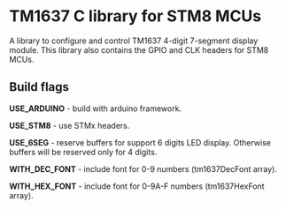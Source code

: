 # TM1637 C library for STM8 MCUs

A library to configure and control TM1637 4-digit 7-segment display module. This library also contains the GPIO and CLK headers for STM8 MCUs.

## Build flags

**USE_ARDUINO** - build with arduino framework.

**USE_STM8** - use STMx headers.

**USE_6SEG** - reserve buffers for support 6 digits LED display. Otherwise buffers will be reserved only for 4 digits.

**WITH_DEC_FONT** - include font for 0-9 numbers (tm1637DecFont array).

**WITH_HEX_FONT** - include font for 0-9A-F numbers (tm1637HexFont array).
